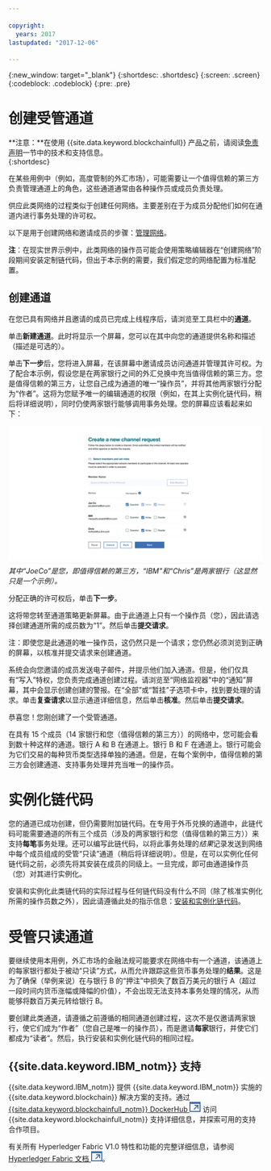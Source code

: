 ```yaml
---

copyright:
  years: 2017
lastupdated: "2017-12-06"

---
```


{:new_window: target="_blank"}
{:shortdesc: .shortdesc}
{:screen: .screen}
{:codeblock: .codeblock}
{:pre: .pre}

# 创建受管通道 

**注意：**在使用 {{site.data.keyword.blockchainfull}} 产品之前，请阅读[免责声明](/docs/services/blockchain/needtoknow.html)一节中的技术和支持信息。  
{:shortdesc}

在某些用例中（例如，高度管制的外汇市场），可能需要让一个值得信赖的第三方负责管理通道上的角色，这些通道通常由各种操作员或成员负责处理。 

供应此类网络的过程类似于创建任何网络。主要差别在于为成员分配他们如何在通道内进行事务处理的许可权。  

以下是用于创建网络和邀请成员的步骤：[管理网络](/docs/services/blockchain/get_start.html#creating-a-network)。 

**注**：在现实世界示例中，此类网络的操作员可能会使用策略编辑器在“创建网络”阶段期间安装定制链代码，但出于本示例的需要，我们假定您的网络配置为标准配置。 

## 创建通道

在您已具有网络并且邀请的成员已完成上线程序后，请浏览至工具栏中的**通道**。 

单击**新建通道**。此时将显示一个屏幕，您可以在其中向您的通道提供名称和描述（描述是可选的）。 

单击**下一步**后，您将进入屏幕，在该屏幕中邀请成员访问通道并管理其许可权。为了配合本示例，假设您是在两家银行之间的外汇兑换中充当值得信赖的第三方。您是值得信赖的第三方，让您自己成为通道的唯一“操作员”，并将其他两家银行分配为“作者”。这将为您赋予唯一的编辑通道的权限（例如，在其上实例化链代码，稍后将详细说明），同时仍使两家银行能够调用事务处理。您的屏幕应该看起来如下： 

  ![选择成员角色](images/selectmemberroles.png "选择成员角色")
*其中“JoeCo”是您，即值得信赖的第三方，“IBM”和“Chris”是两家银行（这显然只是一个示例）。* 

分配正确的许可权后，单击**下一步**。 

这将带您转至通道策略更新屏幕。由于此通道上只有一个操作员（您），因此请选择创建通道所需的成员数为“1”。然后单击**提交请求**。 

注：即使您是此通道的唯一操作员，这仍然只是一个请求；您仍然必须浏览到正确的屏幕，以核准并提交请求来创建通道。 

系统会向您邀请的成员发送电子邮件，并提示他们加入通道。但是，他们仅具有“写入”特权，您负责完成通道创建过程。请浏览至“网络监视器”中的“通知”屏幕，其中会显示创建创建的警报。在“全部”或“暂挂”子选项卡中，找到要处理的请求。单击**复查请求**以显示通道详细信息，然后单击**核准**。然后单击**提交请求**。 

恭喜您！您刚创建了一个受管通道。 

在具有 15 个成员（14 家银行和您（值得信赖的第三方））的网络中，您可能会看到数十种这样的通道。银行 A 和 B 在通道上。银行 B 和 F 在通道上。银行可能会为它们交易的每种货币类型选择单独的通道。但是，在每个案例中，值得信赖的第三方会创建通道、支持事务处理并充当唯一的操作员。 

# 实例化链代码

您的通道已成功创建，但仍需要附加链代码。在专用于外币兑换的通道中，此链代码可能需要通道的所有三个成员（涉及的两家银行和您（值得信赖的第三方））来支持**每笔**事务处理。还可以编写此链代码，以将此事务处理的*结果*记录发送到网络中每个成员组成的受管“只读”通道（稍后将详细说明）。但是，在可以实例化任何链代码之前，必须先将其安装在成员的同级上。一旦完成，即可由通道操作员（您）对其进行实例化。  

安装和实例化此类链代码的实际过程与任何链代码没有什么不同（除了核准实例化所需的操作员数之外），因此请遵循此处的指示信息：[安装和实例化链代码](install_instantiate_chaincode.html.html)。

# 受管只读通道

要继续使用本用例，外汇市场的金融法规可能要求在网络中有一个通道，该通道上的每家银行都处于被动“只读”方式，从而允许跟踪这些货币事务处理的**结果**。这是为了确保（举例来说）在与银行 B 的“押注”中损失了数百万美元的银行 A（超过一段时间内货币涨幅或降幅的价值），不会出现无法支持本事务处理的情况，从而能够将数百万美元转给银行 B。 

要创建此类通道，请遵循之前遵循的相同通道创建过程，这次不是仅邀请两家银行，使它们成为“作者”（您自己是唯一的操作员），而是邀请**每家**银行，并使它们都成为“读者”。然后，执行安装和实例化链代码的相同过程。 

## {{site.data.keyword.IBM_notm}} 支持 

{{site.data.keyword.IBM_notm}} 提供 {{site.data.keyword.IBM_notm}} 实施的 {{site.data.keyword.blockchain}} 解决方案的支持。通过 [{{site.data.keyword.blockchainfull_notm}} DockerHub ![外部链接图标](images/external_link.svg "外部链接图标")](https://hub.docker.com/u/ibmblockchain/) 访问 {{site.data.keyword.blockchainfull_notm}} 支持详细信息，并探索可用的支持合作项目。

有关所有 Hyperledger Fabric V1.0 特性和功能的完整详细信息，请参阅 [Hyperledger Fabric 文档 ![外部链接图标](images/external_link.svg "外部链接图标")](http://hyperledger-fabric.readthedocs.io/en/latest/)。

